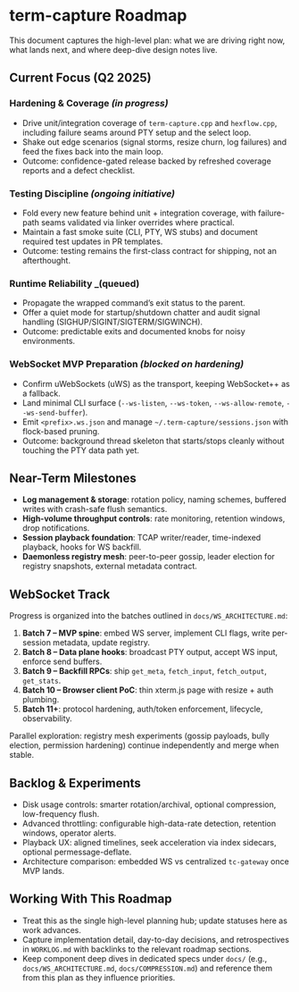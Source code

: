 # term-capture Roadmap

This document captures the high-level plan: what we are driving right now, what lands next, and where deep-dive design notes live.

## Current Focus (Q2 2025)

### Hardening & Coverage _(in progress)_
- Drive unit/integration coverage of `term-capture.cpp` and `hexflow.cpp`, including failure seams around PTY setup and the select loop.
- Shake out edge scenarios (signal storms, resize churn, log failures) and feed the fixes back into the main loop.
- Outcome: confidence-gated release backed by refreshed coverage reports and a defect checklist.

### Testing Discipline _(ongoing initiative)_
- Fold every new feature behind unit + integration coverage, with failure-path seams validated via linker overrides where practical.
- Maintain a fast smoke suite (CLI, PTY, WS stubs) and document required test updates in PR templates.
- Outcome: testing remains the first-class contract for shipping, not an afterthought.

### Runtime Reliability _(queued)
- Propagate the wrapped command’s exit status to the parent.
- Offer a quiet mode for startup/shutdown chatter and audit signal handling (SIGHUP/SIGINT/SIGTERM/SIGWINCH).
- Outcome: predictable exits and documented knobs for noisy environments.

### WebSocket MVP Preparation _(blocked on hardening)_
- Confirm uWebSockets (uWS) as the transport, keeping WebSocket++ as a fallback.
- Land minimal CLI surface (`--ws-listen`, `--ws-token`, `--ws-allow-remote`, `--ws-send-buffer`).
- Emit `<prefix>.ws.json` and manage `~/.term-capture/sessions.json` with flock-based pruning.
- Outcome: background thread skeleton that starts/stops cleanly without touching the PTY data path yet.

## Near-Term Milestones
- **Log management & storage**: rotation policy, naming schemes, buffered writes with crash-safe flush semantics.
- **High-volume throughput controls**: rate monitoring, retention windows, drop notifications.
- **Session playback foundation**: TCAP writer/reader, time-indexed playback, hooks for WS backfill.
- **Daemonless registry mesh**: peer-to-peer gossip, leader election for registry snapshots, external metadata contract.

## WebSocket Track
Progress is organized into the batches outlined in `docs/WS_ARCHITECTURE.md`:

1. **Batch 7 – MVP spine**: embed WS server, implement CLI flags, write per-session metadata, update registry.
2. **Batch 8 – Data plane hooks**: broadcast PTY output, accept WS input, enforce send buffers.
3. **Batch 9 – Backfill RPCs**: ship `get_meta`, `fetch_input`, `fetch_output`, `get_stats`.
4. **Batch 10 – Browser client PoC**: thin xterm.js page with resize + auth plumbing.
5. **Batch 11+**: protocol hardening, auth/token enforcement, lifecycle, observability.

Parallel exploration: registry mesh experiments (gossip payloads, bully election, permission hardening) continue independently and merge when stable.

## Backlog & Experiments
- Disk usage controls: smarter rotation/archival, optional compression, low-frequency flush.
- Advanced throttling: configurable high-data-rate detection, retention windows, operator alerts.
- Playback UX: aligned timelines, seek acceleration via index sidecars, optional permessage-deflate.
- Architecture comparison: embedded WS vs centralized `tc-gateway` once MVP lands.

## Working With This Roadmap
- Treat this as the single high-level planning hub; update statuses here as work advances.
- Capture implementation detail, day-to-day decisions, and retrospectives in `WORKLOG.md` with backlinks to the relevant roadmap sections.
- Keep component deep dives in dedicated specs under `docs/` (e.g., `docs/WS_ARCHITECTURE.md`, `docs/COMPRESSION.md`) and reference them from this plan as they influence priorities.
